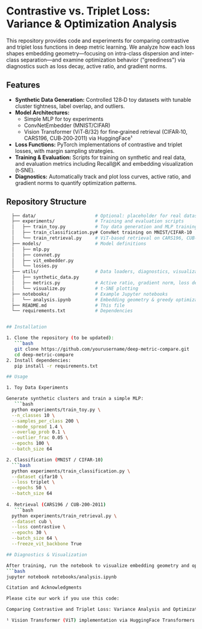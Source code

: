 # Contrastive vs. Triplet Loss: Variance & Optimization Analysis

This repository provides code and experiments for comparing contrastive and triplet loss functions in deep metric learning. We analyze how each loss shapes embedding geometry—focusing on intra-class dispersion and inter-class separation—and examine optimization behavior ("greediness") via diagnostics such as loss decay, active ratio, and gradient norms.

## Features
- **Synthetic Data Generation:** Controlled 128‑D toy datasets with tunable cluster tightness, label overlap, and outliers.
- **Model Architectures:**
  - Simple MLP for toy experiments
  - ConvNetEmbedder (MNIST/CIFAR)
  - Vision Transformer (ViT‑B/32) for fine‑grained retrieval (CIFAR‑10, CARS196, CUB‑200‑2011) via HuggingFace¹
- **Loss Functions:** PyTorch implementations of contrastive and triplet losses, with margin sampling strategies.
- **Training & Evaluation:** Scripts for training on synthetic and real data, and evaluation metrics including Recall@K and embedding visualization (t‑SNE).
- **Diagnostics:** Automatically track and plot loss curves, active ratio, and gradient norms to quantify optimization patterns.

## Repository Structure
```bash
  ├── data/                      # Optional: placeholder for real datasets (CIFAR-10, MNIST, CARS196, CUB-200)
  ├── experiments/               # Training and evaluation scripts
  │   ├── train_toy.py           # Toy data generation and MLP training
  │   ├── train_classification.py# ConvNet training on MNIST/CIFAR-10
  │   └── train_retrieval.py     # ViT‑based retrieval on CARS196, CUB‑200
  ├── models/                    # Model definitions
  │   ├── mlp.py
  │   ├── convnet.py
  │   ├── vit_embedder.py
  │   └── losses.py
  ├── utils/                     # Data loaders, diagnostics, visualization
  │   ├── synthetic_data.py
  │   ├── metrics.py             # Active ratio, gradient norm, loss decay
  │   └── visualize.py           # t‑SNE plotting
  ├── notebooks/                 # Example Jupyter notebooks
  │   └── analysis.ipynb         # Embedding geometry & greedy optimization plots
  ├── README.md                  # This file
  └── requirements.txt           # Dependencies


## Installation

1. Clone the repository (to be updated):
   ```bash
   git clone https://github.com/yourusername/deep-metric-compare.git
   cd deep-metric-compare
2. Install dependencies:
   pip install -r requirements.txt

## Usage

1. Toy Data Experiments

Generate synthetic clusters and train a simple MLP:
   ```bash
  python experiments/train_toy.py \
  --n_classes 10 \
  --samples_per_class 200 \
  --mode_spread 1.4 \
  --overlap_prob 0.1 \
  --outlier_frac 0.05 \
  --epochs 100 \
  --batch_size 64

2. Classification (MNIST / CIFAR‑10)
  ```bash
  python experiments/train_classification.py \
  --dataset cifar10 \
  --loss triplet \
  --epochs 50 \
  --batch_size 64
   
4. Retrieval (CARS196 / CUB‑200‑2011)
   ```bash
  python experiments/train_retrieval.py \
  --dataset cub \
  --loss contrastive \
  --epochs 30 \
  --batch_size 64 \
  --freeze_vit_backbone True

## Diagnostics & Visualization

After training, run the notebook to visualize embedding geometry and optimization metrics:
```bash
jupyter notebook notebooks/analysis.ipynb

Citation and Acknowledgments

Please cite our work if you use this code:

Comparing Contrastive and Triplet Loss: Variance Analysis and Optimization Behavior

¹ Vision Transformer (ViT) implementation via HuggingFace Transformers: https://huggingface.co/docs/transformers/v4.13.0/en/model_doc/vit
